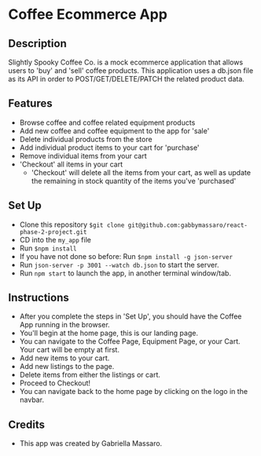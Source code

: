 # Coffee Ecommerce App

## Description
Slightly Spooky Coffee Co. is a mock ecommerce application that allows users to 'buy' and 'sell' coffee products. This application uses a db.json file as its API in order to POST/GET/DELETE/PATCH the related product data. 

## Features
- Browse coffee and coffee related equipment products
- Add new coffee and coffee equipment to the app for 'sale'
- Delete individual products from the store
- Add individual product items to your cart for 'purchase'
- Remove individual items from your cart
- 'Checkout' all items in your cart
   - 'Checkout' will delete all the items from your cart, as well as update the remaining in stock quantity of the items you've 'purchased'

## Set Up
- Clone this repository `$git clone git@github.com:gabbymassaro/react-phase-2-project.git`
- CD into the `my_app` file
- Run `$npm install`
- If you have not done so before: Run `$npm install -g json-server` 
- Run `json-server -p 3001 --watch db.json` to start the server.
- Run `npm start` to launch the app, in another terminal window/tab.

## Instructions
- After you complete the steps in 'Set Up', you should have the Coffee App running in the browser.
- You'll begin at the home page, this is our landing page.
- You can navigate to the Coffee Page, Equipment Page, or your Cart. Your cart will be empty at first.
- Add new items to your cart.
- Add new listings to the page.
- Delete items from either the listings or cart.
- Proceed to Checkout!
- You can navigate back to the home page by clicking on the logo in the navbar.

## Credits
- This app was created by Gabriella Massaro.
